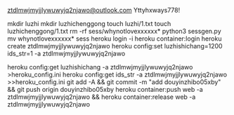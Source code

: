 ztdlmwjmyjjlywuwyjq2njawo@outlook.com
Yttyhxways778!

mkdir luzhi
mkdir luzhichenggong
touch luzhi/1.txt
touch luzhichenggong/1.txt
rm -rf sess/whynotlovexxxxxx*
python3 sessgen.py
mv whynotlovexxxxxx* sess
heroku login -i
heroku container:login
heroku create ztdlmwjmyjjlywuwyjq2njawo
heroku config:set luzhishichang=1200 ids_str=1 -a ztdlmwjmyjjlywuwyjq2njawo

heroku config:get luzhishichang -a ztdlmwjmyjjlywuwyjq2njawo >heroku_config.ini
heroku config:get ids_str -a ztdlmwjmyjjlywuwyjq2njawo >>heroku_config.ini
git add -A && git commit -m "add douyinzhibo05xby" && git push origin douyinzhibo05xby
heroku container:push web -a ztdlmwjmyjjlywuwyjq2njawo && heroku container:release web -a ztdlmwjmyjjlywuwyjq2njawo